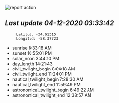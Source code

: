 ![report action](https://github.com/matiasz8/actions-for-reports/workflows/report%20action/badge.svg?branch=develop) 


## *****Last update 04-12-2020 03:33:42*****



		 Latitud: -34.61315
		 Longitud: -58.37723

 - sunrise 	 8:33:18 AM
 - sunset 	 10:55:01 PM
 - solar_noon 	 3:44:10 PM
 - day_length 	 14:21:43
 - civil_twilight_begin 	 8:04:18 AM
 - civil_twilight_end 	 11:24:01 PM
 - nautical_twilight_begin 	 7:28:30 AM
 - nautical_twilight_end 	 11:59:49 PM
 - astronomical_twilight_begin 	 6:49:22 AM
 - astronomical_twilight_end 	 12:38:57 AM
